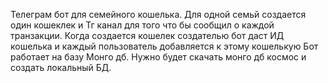 Телеграм бот для семейного кошелька. Для одной семьй создается один кошеклек и Тг канал для того что бы сообщил о каждой транзакции. Когда создается кошелек создателью бот даст ИД кошелька и каждый пользователь добавляется к этому кошелькую 
Бот работает на базу Монго дб. Нужно будет скачать монго дб космос и создать локальный БД.
